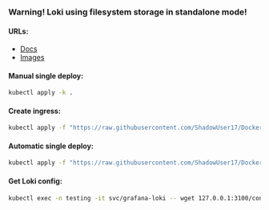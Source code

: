 ### Warning! Loki using filesystem storage in standalone mode!

#### URLs:
- [Docs](https://grafana.com/docs/loki/latest/)
- [Images](https://hub.docker.com/r/grafana/loki/tags)

#### Manual single deploy:
```bash
kubectl apply -k .
```

#### Create ingress:
```bash
kubectl apply -f "https://raw.githubusercontent.com/ShadowUser17/DockerTemplates/master/K8S/grafana-loki/ingress-test.yml"
```

#### Automatic single deploy:
```bash
kubectl apply -f "https://raw.githubusercontent.com/ShadowUser17/DockerTemplates/master/K8S/grafana-loki/fluxcd-deploy.yml"
```

#### Get Loki config:
```bash
kubectl exec -n testing -it svc/grafana-loki -- wget 127.0.0.1:3100/config -O -
```
